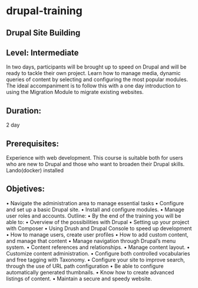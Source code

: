 # drupal-training


## Drupal Site Building
## Level:  Intermediate
In two days, participants will be brought up to speed on Drupal and will be ready to tackle their own project. Learn how to manage media, dynamic queries of content by selecting and configuring the most popular modules.
The ideal accompaniment is to follow this with a one day introduction to using the Migration Module to migrate existing websites.
## Duration: 
2 day
## Prerequisites: 
Experience with web development. This course is suitable both for users who are new to Drupal and those who want to broaden their Drupal skills. 
Lando(docker) installed

## Objetives:
•	Navigate the administration area to manage essential tasks
•	Configure and set up a basic Drupal site.
•	Install and configure modules.
•	Manage user roles and accounts.
Outline:
•	By the end of the training you will be able to: 
•	Overview of the possibilities with Drupal
•	Setting up your project with Composer
•	Using Drush and Drupal Console to speed up development
•	How to manage users, create user profiles
•	How to add custom content, and manage that content
•	Manage navigation through Drupalʼs menu system.
•	Content references and relationships.
•	Manage content layout.
•	Customize content administration.
•	Configure both controlled vocabularies and free tagging with Taxonomy.
•	Configure your site to improve search, through the use of URL path configuration
•	Be able to configure automatically generated thumbnails.
•	Know how to create advanced listings of content.
•	Maintain a secure and speedy website.
